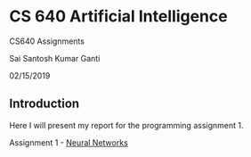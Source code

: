 # CS 640 Artificial Intelligence

CS640 Assignments

Sai Santosh Kumar Ganti

02/15/2019



## Introduction

Here I will present my report for the programming assignment 1.

Assignment 1 - <a href="../PA1_Neural_Networks.html">Neural Networks</a>

